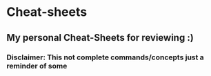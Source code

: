 # Cheat-sheets


## My personal Cheat-Sheets for reviewing :)

### Disclaimer: This not complete commands/concepts just a reminder of some
